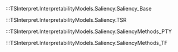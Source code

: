 :::TSInterpret.InterpretabilityModels.Saliency.Saliency_Base

:::TSInterpret.InterpretabilityModels.Saliency.TSR

:::TSInterpret.InterpretabilityModels.Saliency.SaliencyMethods_PTY

:::TSInterpret.InterpretabilityModels.Saliency.SaliencyMethods_TF